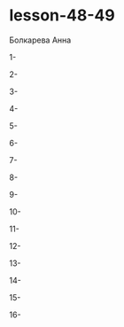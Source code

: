 # lesson-48-49
Болкарева Анна

1-

2-

3-

4-

5-

6-

7-

8-

9-

10-

11-

12-

13-

14-

15-

16-
